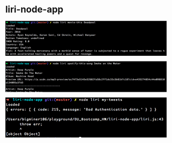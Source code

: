 # liri-node-app

![Functioning LIRI Bot Movie Check](./Images/LIRI-Bot-Movie.jpg)

![Functioning LIRI Bot Spotify Check](./Images/LIRI-Bot-Spotify.jpg)

![Functioning LIRI Bot Tweet Check](./Images/LIRI-Bot-Tweets.jpg)